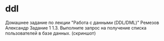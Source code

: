 # ddl
Домашнее задание по лекции "Работа с данными (DDL/DML)"
Ремезов Александр
Задание 1
1.3. Выполните запрос на получение списка пользователей в базе данных. (скриншот)

